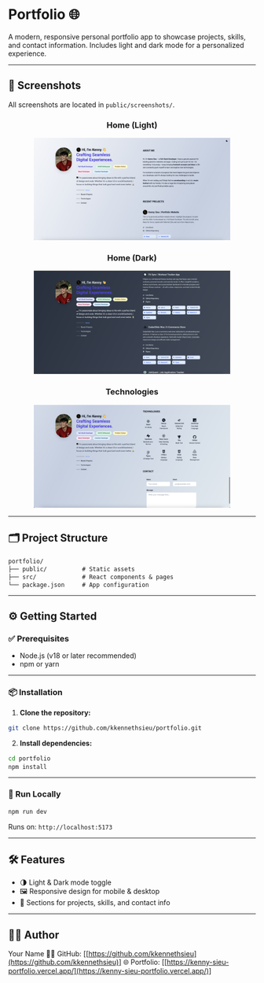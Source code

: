 # **Portfolio 🌐**

A modern, responsive personal portfolio app to showcase projects, skills, and contact information. Includes light and dark mode for a personalized experience.

---

## 📸 Screenshots

All screenshots are located in `public/screenshots/`.

<div align="center">

### Home (Light)

<img src="public/screenshots/home_ss.png" width="400"/>

### Home (Dark)

<img src="public/screenshots/homedark_ss.png" width="400"/>

### Technologies

<img src="public/screenshots/tech_ss.png" width="400"/>

</div>

---

## 🗂 Project Structure

```
portfolio/
├── public/          # Static assets
├── src/             # React components & pages
└── package.json     # App configuration
```

---

## ⚙️ Getting Started

### ✅ Prerequisites

- Node.js (v18 or later recommended)
- npm or yarn

---

### 📦 Installation

1. **Clone the repository:**

```bash
git clone https://github.com/kkennethsieu/portfolio.git
```

2. **Install dependencies:**

```bash
cd portfolio
npm install
```

---

### 🚀 Run Locally

```bash
npm run dev
```

Runs on: `http://localhost:5173`

---

## 🛠 Features

- 🌗 Light & Dark mode toggle
- 🖼 Responsive design for mobile & desktop
- 📂 Sections for projects, skills, and contact info

---

## 🙋‍♂️ Author

Your Name
🧑‍💻 GitHub: \[[https://github.com/kkennethsieu](https://github.com/kkennethsieu)]
🌐 Portfolio: \[[https://kenny-sieu-portfolio.vercel.app/](https://kenny-sieu-portfolio.vercel.app/)]
